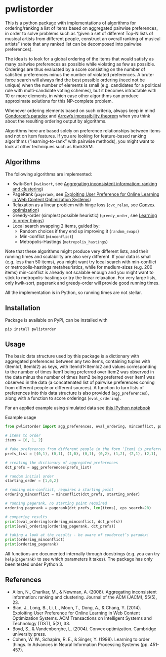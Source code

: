 # pwlistorder

This is a python package with implementations of algorithms for ordering/ranking a list of items based on aggregated pairwise preferences, in order to solve problems such as “given a set of different Top-N lists of musical artists from different people, construct an overall ranking of musical artists” (note that any ranked list can be decomposed into pairwise preferences).

The idea is to look for a global ordering of the items that would satisfy as many pairwise preferences as possible while violating as few as possible. Orderings are thus evaluated by a score consisting on the number of satisfied preferences minus the number of violated preferences. A brute-force search will always find the best possible ordering (need not be unique) when the number of elements is small (e.g. candidates for a political role with multi-candidate voting schemes), but it becomes intractable with 10 or more elements, in which case other algorithms can produce approximate solutions for this NP-complete problem.

Whenever ordering elements based on such criteria, always keep in mind [Condorcet’s paradox](https://en.wikipedia.org/wiki/Condorcet_paradox) and [Arrow’s impossibility theorem](https://en.wikipedia.org/wiki/Arrow's_impossibility_theorem) when you think about the resulting ordering output by algorithms.

Algorithms here are based solely on preference relationships between items and not on item features. If you are looking for feature-based ranking algorithms (“learning-to-rank” with pairwise methods), you might want to look at other techniques such as RankSVM.

## Algorithms

The following algorithms are implemented:

* Kwik-Sort (`kwiksort`, see [Aggregating inconsistent information: ranking and clustering](https://pdfs.semanticscholar.org/2a25/80233a5e23ca06dcd96fa1e037d014848360.pdf))
* PageRank (`pagerank`, see [Exploiting User Preference for Online Learning in Web Content Optimization Systems](https://www.microsoft.com/en-us/research/wp-content/uploads/2016/02/Bian14Exploiting.pdf))
* Relaxation as a linear problem with hinge loss (`cvx_relax`, see [Convex optimization](https://www.amazon.com/Convex-Optimization-Stephen-Boyd/dp/0521833787))
* Greedy-order (simplest possible heuristic) (`greedy_order`, see [Learning to order things](http://papers.nips.cc/paper/1431-learning-to-order-things.pdf))
* Local search swapping 2 items, guided by:
	* Random choices if they end up improving it (`random_swaps`)
	* Min-conflict (`minconflict`)
	* Metropolis-Hastings (`metropolis_hastings`)

Note that these algorithms might produce very different lists, and their running times and scalability are also very different. If your data is small (e.g. less than 50 items), you might want try local search with min-conflict or metropolis-hastings metaheuristics, while for medium-sizes (e.g. 200 items) min-conflict is already not scalable enough and you might want to stick to metropolis-hastings or try the linear relaxation. For very large lists, only kwik-sort, pagerank and greedy-order will provide good running times.

All the implementation is in Python, so running times are not stellar.

## Installation

Package is available on PyPi, can be installed with

```pip install pwlistorder```

## Usage

The basic data structure used by this package is a dictionary with aggregated preferences between any two items, containing tuples with (ItemId1, ItemId2) as keys, with ItemId1<ItemId2 and values corresponding to the number of times Item1 being preferred over Item2 was observed in the data minus the number of times Item2 being preferred over Item1 was observed in the data (a concatenated list of pairwise preferences coming from different people or different sources). A function to turn lists of preferences into this data structure is also provided (`agg_preferences`), along with a function to score orderings (`eval_ordering`).

For an applied example using simulated data see [this IPython notebook](http://nbviewer.ipython.org/github/david-cortes/pwlistorder/blob/master/example/pwlistorder_example.ipynb)

Example usage
```python
from pwlistorder import agg_preferences, eval_ordering, minconflict, pagerank

# items to order
items = [0, 1, 2]

# fake preferences from different people in the form ‘Item1 is preferred over Item2’
prefs_list = [(0,1), (0,1), (1,0), (0,1), (0,2), (1,2), (2,1), (2,1), (2,0)]

# creating the dictionary of aggregated preferences
dct_prefs = agg_preferences(prefs_list)

# random initial order
starting_order = [1,0,2]

# running min-conflict, requires a starting point
ordering_minconflict = minconflict(dct_prefs, starting_order)

# running pagerank, no starting point required
ordering_pagerank = pagerank(dct_prefs, len(items), eps_search=20)

# comparing results
print(eval_ordering(ordering_minconflict, dct_prefs))
print(eval_ordering(ordering_pagerank, dct_prefs))

# taking a look at the results - be aware of condorcet’s paradox!
print(ordering_minconflict)
print(ordering_pagerank)
```
All functions are documented internally through docstrings (e.g. you can try `help(pagerank)` to see which parameters it takes). The package has only been tested under Python 3.

## References
* Ailon, N., Charikar, M., & Newman, A. (2008). Aggregating inconsistent information: ranking and clustering. Journal of the ACM (JACM), 55(5), 23.
* Bian, J., Long, B., Li, L., Moon, T., Dong, A., & Chang, Y. (2014). Exploiting User Preference for Online Learning in Web Content Optimization Systems. ACM Transactions on Intelligent Systems and Technology (TIST), 5(2), 33.
* Boyd, S., & Vandenberghe, L. (2004). Convex optimization. Cambridge university press.
* Cohen, W. W., Schapire, R. E., & Singer, Y. (1998). Learning to order things. In Advances in Neural Information Processing Systems (pp. 451-457).

